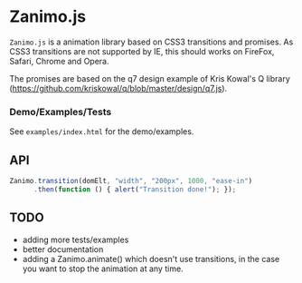 # Zanimo.js

`Zanimo.js` is a animation library based on CSS3 transitions and promises.
As CSS3 transitions are not supported by IE, this should works on FireFox, Safari, Chrome and Opera.

The promises are based on the q7 design example of Kris Kowal's Q library (https://github.com/kriskowal/q/blob/master/design/q7.js).

### Demo/Examples/Tests

See `examples/index.html` for the demo/examples.

## API

```javaScript
Zanimo.transition(domElt, "width", "200px", 1000, "ease-in")
      .then(function () { alert("Transition done!"); });
```

## TODO

* adding more tests/examples
* better documentation
* adding a Zanimo.animate() which doesn't use transitions, in the case you want to stop the animation at any time.
